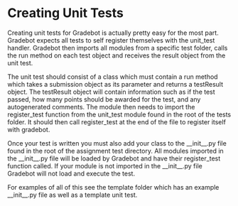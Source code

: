 # Creating Unit Tests  
Creating unit tests for Gradebot is actually pretty easy for the most part. Gradebot
expects all tests to self register themselves with the unit\_test handler. Gradebot
then imports all modules from a specific test folder, calls the run method on
each test object and receives the result object from the unit test.

The unit test should consist of a class which must contain a run method which 
takes a submission object as its parameter and returns a testResult object. The
testResult object will contain information such as if the test passed, how many
points should be awarded for the test, and any autogenerated comments. The module
then needs to import the register\_test function from the unit\_test module found
in the root of the tests folder. It should then call register\_test at the end 
of the file to register itself with gradebot. 

Once your test is written you must also add your class to the \_\_init\_\_.py file
found in the root of the assignment test directory. All modules imported in the 
\_\_init\_\_.py file will be loaded by Gradebot and have their register\_test
function called. If your module is not imported in the \_\_init\_\_.py file
Gradebot will not load and execute the test.

For examples of all of this see the template folder which has an example \_\_init\_\_.py
file as well as a template unit test.
